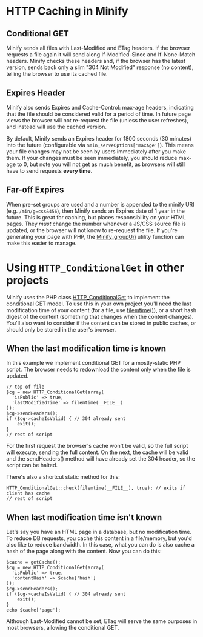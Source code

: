 # HTTP Caching in Minify

## Conditional GET

Minify sends all files with Last-Modified and ETag headers. If the browser requests a file again it will send along If-Modified-Since and If-None-Match headers. Minify checks these headers and, if the browser has the latest version, sends back only a slim "304 Not Modified" response (no content), telling the browser to use its cached file.

## Expires Header

Minify also sends Expires and Cache-Control: max-age headers, indicating that the file should be considered valid for a period of time. In future page views the browser will not re-request the file (unless the user refreshes), and instead will use the cached version.

By default, Minify sends an Expires header for 1800 seconds (30 minutes) into the future (configurable via `$min_serveOptions['maxAge']`). This means your file changes may not be seen by users immediately after you make them. If your changes must be seen immediately, you should reduce max-age to 0, but note you will not get as much benefit, as browsers will still have to send requests **every time**.

## Far-off Expires

When pre-set groups are used and a number is appended to the minify URI (e.g. `/min/g=css&456`), then Minify sends an Expires date of 1 year in the future. This is great for caching, but places responsibility on your HTML pages. They _must_ change the number whenever a JS/CSS source file is updated, or the browser will not know to re-request the file. If you're generating your page with PHP, the [Minify\_groupUri](http://code.google.com/p/minify/source/browse/min/utils.php?r=222#11) utility function can make this easier to manage.

# Using `HTTP_ConditionalGet` in other projects

Minify uses the PHP class [HTTP\_ConditionalGet](http://code.google.com/p/minify/source/browse/lib/HTTP/ConditionalGet.php) to implement the conditional GET model. To use this in your own project you'll need the last modification time of your content (for a file, use [filemtime()](http://www.php.net/filemtime)), or a short hash digest of the content (something that changes when the content changes). You'll also want to consider if the content can be stored in public caches, or should only be stored in the user's browser.

## When the last modification time is known

In this example we implement conditional GET for a mostly-static PHP script. The browser needs to redownload the content only when the file is updated.

```
// top of file
$cg = new HTTP_ConditionalGet(array(
  'isPublic' => true,
  'lastModifiedTime' => filemtime(__FILE__)
));
$cg->sendHeaders();
if ($cg->cacheIsValid) { // 304 already sent
    exit();
}
// rest of script
```

For the first request the browser's cache won't be valid, so the full script will execute, sending the full content. On the next, the cache will be valid and the sendHeaders() method will have already set the 304 header, so the script can be halted.

There's also a shortcut static method for this:
```
HTTP_ConditionalGet::check(filemtime(__FILE__), true); // exits if client has cache
// rest of script
```

## When last modification time isn't known

Let's say you have an HTML page in a database, but no modification time. To reduce DB requests, you cache this content in a file/memory, but you'd also like to reduce bandwidth. In this case, what you can do is also cache a hash of the page along with the content. Now you can do this:

```
$cache = getCache();
$cg = new HTTP_ConditionalGet(array(
  'isPublic' => true,
  'contentHash' => $cache['hash']
));
$cg->sendHeaders();
if ($cg->cacheIsValid) { // 304 already sent
    exit();
}
echo $cache['page'];
```

Although Last-Modified cannot be set, ETag will serve the same purposes in most browsers, allowing the conditional GET.